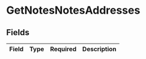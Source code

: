 # GetNotesNotesAddresses


## Fields

| Field       | Type        | Required    | Description |
| ----------- | ----------- | ----------- | ----------- |